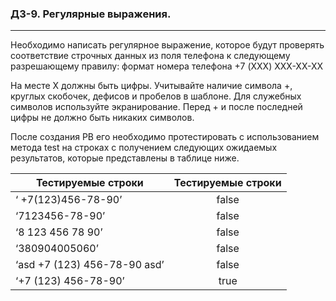 ### ДЗ-9. Регулярные выражения.
------
Необходимо написать регулярное выражение, которое будут проверять соответствие строчных данных из поля телефона к следующему разрешающему правилу: формат номера телефона +7 (XXX) XXX-XX-XX

На месте X должны быть цифры. Учитывайте наличие символа +, круглых скобочек, дефисов и пробелов в шаблоне. Для служебных символов используйте экранирование. Перед + и после последней цифры не должно быть никаких символов.

После создания РВ его необходимо протестировать с использованием метода test на строках с получением следующих ожидаемых результатов, которые представлены в таблице ниже.

| Тестируемые строки               | Тестируемые строки |
| -------------------------------- |       :----:       |
| ‘ +7(123)456-78-90’              | false              |
| ‘7123456-78-90’                  | false              |
| ‘8 123 456 78 90’                | false              |
| ‘380904005060’                   | false              |
| ‘asd +7 (123) 456-78-90 asd’     | false              |
| ‘+7 (123) 456-78-90’             | true               |
